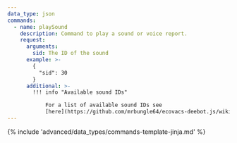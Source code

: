 ```yaml
---
data_type: json
commands:
  - name: playSound
    description: Command to play a sound or voice report.
    request:
      arguments:
        sid: The ID of the sound
      example: >-
        {
          "sid": 30
        }
      additional: >-
        !!! info "Available sound IDs"

            For a list of available sound IDs see
            [here](https://github.com/mrbungle64/ecovacs-deebot.js/wiki/playSound#available-sound-ids)
---
```


{% include 'advanced/data_types/commands-template-jinja.md' %}
